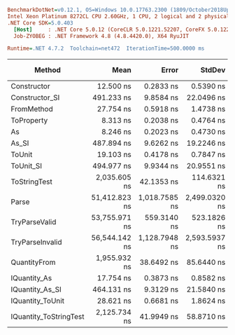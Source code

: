 ``` ini

BenchmarkDotNet=v0.12.1, OS=Windows 10.0.17763.2300 (1809/October2018Update/Redstone5)
Intel Xeon Platinum 8272CL CPU 2.60GHz, 1 CPU, 2 logical and 2 physical cores
.NET Core SDK=5.0.403
  [Host]     : .NET Core 5.0.12 (CoreCLR 5.0.1221.52207, CoreFX 5.0.1221.52207), X64 RyuJIT
  Job-ZYOBEG : .NET Framework 4.8 (4.8.4420.0), X64 RyuJIT

Runtime=.NET 4.7.2  Toolchain=net472  IterationTime=500.0000 ms  

```
|                 Method |          Mean |         Error |        StdDev |        Median |  Gen 0 |  Gen 1 | Gen 2 | Allocated |
|----------------------- |--------------:|--------------:|--------------:|--------------:|-------:|-------:|------:|----------:|
|            Constructor |     12.500 ns |     0.2833 ns |     0.5390 ns |     12.784 ns |      - |      - |     - |         - |
|         Constructor_SI |    491.233 ns |     9.8584 ns |    22.0496 ns |    504.045 ns | 0.0298 |      - |     - |     201 B |
|             FromMethod |     27.754 ns |     0.5918 ns |     1.4738 ns |     27.357 ns |      - |      - |     - |         - |
|             ToProperty |      8.313 ns |     0.2038 ns |     0.4764 ns |      8.468 ns |      - |      - |     - |         - |
|                     As |      8.246 ns |     0.2023 ns |     0.4730 ns |      8.109 ns |      - |      - |     - |         - |
|                  As_SI |    487.894 ns |     9.6262 ns |    19.2246 ns |    499.089 ns | 0.0296 |      - |     - |     201 B |
|                 ToUnit |     19.103 ns |     0.4178 ns |     0.7847 ns |     19.485 ns |      - |      - |     - |         - |
|              ToUnit_SI |    494.977 ns |     9.9344 ns |    20.9551 ns |    503.908 ns | 0.0296 |      - |     - |     201 B |
|           ToStringTest |  2,035.605 ns |    42.1353 ns |   114.6321 ns |  2,056.935 ns | 0.1845 |      - |     - |    1220 B |
|                  Parse | 51,412.823 ns | 1,018.7585 ns | 2,499.0320 ns | 51,301.072 ns | 8.3583 | 0.3215 |     - |   54376 B |
|          TryParseValid | 53,755.971 ns |   559.3140 ns |   523.1826 ns | 53,913.391 ns | 8.3568 | 0.3021 |     - |   54352 B |
|        TryParseInvalid | 56,544.142 ns | 1,128.7948 ns | 2,593.5937 ns | 57,669.114 ns | 8.3106 | 0.3415 |     - |   53894 B |
|           QuantityFrom |  1,955.932 ns |    38.6492 ns |    85.6440 ns |  1,900.000 ns |      - |      - |     - |    8192 B |
|           IQuantity_As |     17.754 ns |     0.3873 ns |     0.8582 ns |     17.934 ns | 0.0037 |      - |     - |      24 B |
|        IQuantity_As_SI |    464.131 ns |     9.3129 ns |    21.5840 ns |    459.440 ns | 0.0293 |      - |     - |     201 B |
|       IQuantity_ToUnit |     28.621 ns |     0.6681 ns |     1.8624 ns |     28.517 ns | 0.0088 |      - |     - |      56 B |
| IQuantity_ToStringTest |  2,125.734 ns |    41.9949 ns |    58.8710 ns |  2,143.928 ns | 0.1823 |      - |     - |    1220 B |
